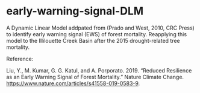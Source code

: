 # early-warning-signal-DLM

A Dynamic Linear Model addpated from (Prado and West, 2010, CRC Press) to identify early warning signal (EWS) of forest mortality. Reapplying this model to the Illilouette Creek Basin after the 2015 drought-related tree mortality.

Reference:

Liu, Y., M. Kumar, G. G. Katul, and A. Porporato. 2019. “Reduced Resilience as an Early Warning Signal of Forest Mortality.” Nature Climate Change. https://www.nature.com/articles/s41558-019-0583-9.
